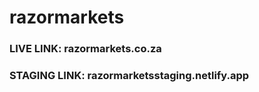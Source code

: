 # razormarkets
 
### LIVE LINK:  razormarkets.co.za
### STAGING LINK: razormarketsstaging.netlify.app
